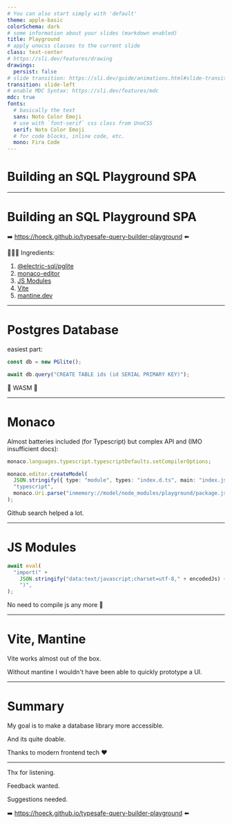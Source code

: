 ```yaml
---
# You can also start simply with 'default'
theme: apple-basic
colorSchema: dark
# some information about your slides (markdown enabled)
title: Playground
# apply unocss classes to the current slide
class: text-center
# https://sli.dev/features/drawing
drawings:
  persist: false
# slide transition: https://sli.dev/guide/animations.html#slide-transitions
transition: slide-left
# enable MDC Syntax: https://sli.dev/features/mdc
mdc: true
fonts:
  # basically the text
  sans: Noto Color Emoji
  # use with `font-serif` css class from UnoCSS
  serif: Noto Color Emoji
  # for code blocks, inline code, etc.
  mono: Fira Code
---
```


# Building an SQL Playground SPA

---

# Building an SQL Playground SPA

➡️ https://hoeck.github.io/typesafe-query-builder-playground ⬅️

🥚🥕🥔 Ingredients:

1. [@electric-sql/pglite](https://github.com/electric-sql/pglite)
2. [monaco-editor](https://github.com/microsoft/monaco-editor)
3. [JS Modules](https://developer.mozilla.org/en-US/docs/Web/JavaScript/Guide/Modules)
4. [Vite](https://vitejs.dev/)
5. [mantine.dev](https://mantine.dev/)

---

# Postgres Database

easiest part:

```ts
const db = new PGlite();

await db.query("CREATE TABLE ids (id SERIAL PRIMARY KEY)");
```

🚀 WASM 🚀

---

# Monaco

Almost batteries included (for Typescript) but complex API and (IMO insufficient docs):

```ts
monaco.languages.typescript.typescriptDefaults.setCompilerOptions;
```

```ts
monaco.editor.createModel(
  JSON.stringify({ type: "module", types: "index.d.ts", main: "index.js" }),
  "typescript",
  monaco.Uri.parse("inmemory://model/node_modules/playground/package.json"),
);
```

Github search helped a lot.

---

# JS Modules

```ts
await eval(
  "import(" +
    JSON.stringify("data:text/javascript;charset=utf-8," + encodedJs) +
    ")",
);
```

No need to compile js any more 💪

---

# Vite, Mantine

Vite works almost out of the box.

Without mantine I wouldn't have been able to quickly prototype a UI.

---

# Summary

My goal is to make a database library more accessible.

And its quite doable.

Thanks to modern frontend tech ❤️

---

Thx for listening.

Feedback wanted.

Suggestions needed.

➡️ https://hoeck.github.io/typesafe-query-builder-playground ⬅️

<PoweredBySlidev mt-10 />
